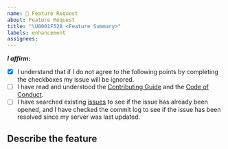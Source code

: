 ```yaml
---
name: 🔨 Feature Request
about: Feature Request
title: "\U0001F528 <Feature Summary>"
labels: enhancement
assignees:
---
```


<!-- Remove space and place 'x' mark between square [] brackets or click the checkbox after saving to affirm the following points: -->
<!-- (it should look like this: - [x] I have ...) -->
**_I affirm:_**
- [x] I understand that if I do not agree to the following points by completing the checkboxes my issue will be ignored.
- [ ] I have read and understood the [Contributing Guide](https://github.com/AirSkyBoat/AirSkyBoat/blob/staging/CONTRIBUTING.md) and the [Code of Conduct](https://github.com/AirSkyBoat/AirSkyBoat/blob/staging/CODE_OF_CONDUCT.md).
- [ ] I have searched existing [issues](https://github.com/AirSkyBoat/AirSkyBoat/issues) to see if the issue has already been opened, and I have checked the commit log to see if the issue has been resolved since my server was last updated.

## Describe the feature

<!-- Add a description of the feature here, with additional links to videos, wikis, promotional announcements etc. if needed -->

